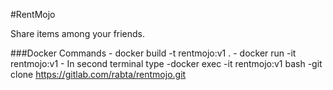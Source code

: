 #RentMojo

Share items among your friends.

###Docker Commands
	- docker build -t rentmojo:v1 .
	- docker run -it rentmojo:v1 
	- In second terminal  type
		-docker exec -it rentmojo:v1 bash
		-git clone https://gitlab.com/rabta/rentmojo.git 

